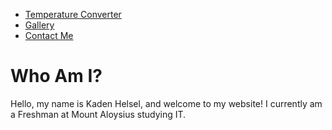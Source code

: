 <nav>
        <ul>
            <li><a href="tempconverter.md">Temperature Converter</a></li>
            <li><a href="gallery.md">Gallery</a></li>
            <li><a href="contact.md">Contact Me</a></li>
        </ul>
</nav>


<h1>
        Who Am I?
</h1>

Hello, my name is Kaden Helsel, and welcome to my website! I currently am a Freshman at Mount Aloysius studying IT. 
